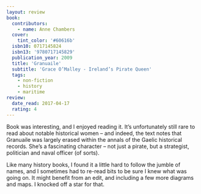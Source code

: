 ```yaml
---
layout: review
book:
  contributors:
    - name: Anne Chambers
  cover:
    tint_color: '#60616b'
  isbn10: 0717145824
  isbn13: '9780717145829'
  publication_year: 2009
  title: 'Granuaile'
  subtitle: 'Grace O’Malley - Ireland’s Pirate Queen'
  tags:
    - non-fiction
    - history
    - maritime
review:
  date_read: 2017-04-17
  rating: 4
---
```


Book was interesting, and I enjoyed reading it. It’s unfortunately still rare to read about notable historical women – and indeed, the text notes that Granuaile was largely erased within the annals of the Gaelic historical records. She’s a fascinating character – not just a pirate, but a strategist, politician and naval officer (of sorts).

Like many history books, I found it a little hard to follow the jumble of names, and I sometimes had to re-read bits to be sure I knew what was going on. It might benefit from an edit, and including a few more diagrams and maps. I knocked off a star for that.

